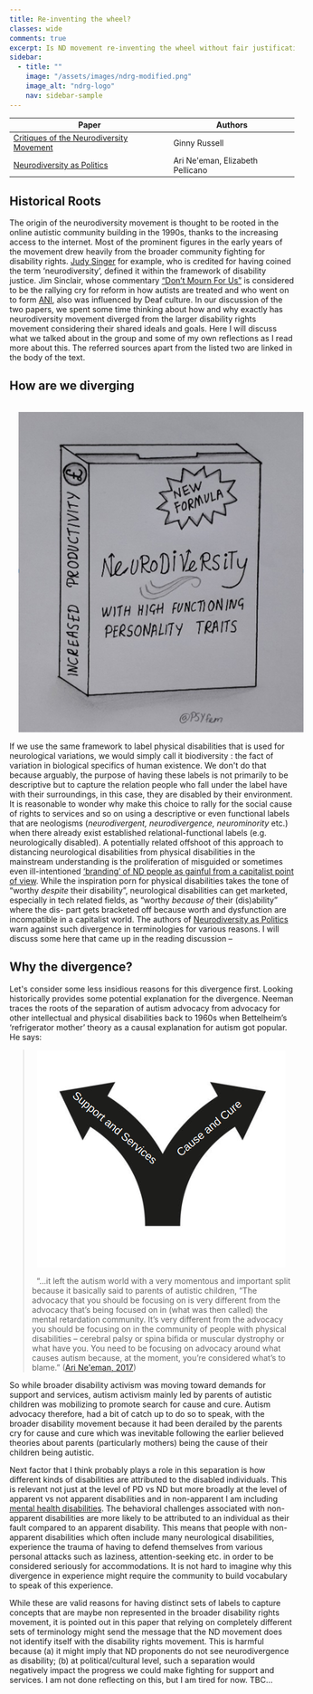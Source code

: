 ```yaml
---
title: Re-inventing the wheel?
classes: wide
comments: true
excerpt: Is ND movement re-inventing the wheel without fair justification? Divergence from broader Disability Rights movement
sidebar:
  - title: ""
    image: "/assets/images/ndrg-modified.png"
    image_alt: "ndrg-logo"
    nav: sidebar-sample
---
```

| Paper         | Authors | 
|-------------- |---------| 
| [Critiques of the Neurodiversity Movement](https://link.springer.com/chapter/10.1007/978-981-13-8437-0_21)| Ginny Russell |
| [Neurodiversity as Politics](https://doi.org/10.1159/000524277)    | Ari Ne'eman, Elizabeth Pellicano  |                      

## Historical Roots
The origin of the neurodiversity movement is thought to be rooted in the online autistic community building in the 1990s, thanks to the increasing access to the internet. Most of the prominent figures in the early years of the movement drew heavily from the broader community fighting for disability rights. [Judy Singer](https://twitter.com/singer_judy) for example, who is credited for having coined the term ‘neurodiversity’, defined it within the framework of disability justice. Jim Sinclair, whose commentary [“Don’t Mourn For Us”](https://www.autreat.com/dont_mourn.html) is considered to be the rallying cry for reform in how autists are treated and who went on to form [ANI](https://en.wikipedia.org/wiki/Autism_Network_International), also was influenced by Deaf culture. In our discussion of the two papers, we spent some time thinking about how and why exactly has neurodiversity movement diverged from the larger disability rights movement considering their shared ideals and goals. Here I will discuss what we talked about in the group and some of my own reflections as I read more about this. The referred sources apart from the listed two are linked in the body of the text.

## How are we diverging

<img align="left" src="/assets/images/strengths.png" alt=""  style="margin:16px;"> 

If we use the same framework to label physical disabilities that is used for neurological variations, we would simply call it biodiversity : the fact of variation in biological specifics of human existence.
We don't do that because arguably, the purpose of having these labels is not primarily to be descriptive but to capture the relation people who fall under the label have with their surroundings, in this case, they are disabled by their environment. It is reasonable to wonder why make this choice to rally for the social cause of rights to services and so on using a descriptive or even functional labels that are neologisms (*neurodivergent, neurodivergence, neurominority* etc.) when there already exist established relational-functional labels (e.g. neurologically disabled). A potentially related offshoot of this approach to distancing neurological disabilities  from physical disabilities in the mainstream understanding is the proliferation of misguided or sometimes even ill-intentioned [‘branding’ of ND people as gainful from a capitalist point of view](https://anticapitalistresistance.org/towards-neurodivergent-marxism/). While the inspiration porn for physical disabilities takes the tone of “worthy *despite* their disability”, neurological disabilities can get marketed, especially in tech related fields, as “worthy *because of* their (dis)ability” where the dis- part gets bracketed off because worth and dysfunction are incompatible in a capitalist world. The authors of [Neurodiversity as Politics](https://doi.org/10.1159/000524277) warn against such divergence in terminologies for various reasons. I will discuss some here that came up in the reading discussion –


## Why the divergence?
Let's consider some less insidious reasons for this divergence first. Looking historically provides some potential explanation for the divergence. Neeman traces the roots of the separation of autism advocacy from advocacy for other intellectual and physical disabilities back to 1960s when Bettelheim’s ‘refrigerator mother’ theory as a causal explanation for autism got popular. He says:
<img align="right" src="/assets/images/diverge.png" alt=""  style="margin:16px;"> 
> &nbsp; “…it left the autism world with a very momentous and important split because it basically said to parents of autistic children, “The advocacy that you should be focusing on is very different from the advocacy that’s being focused on in (what was then called) the mental retardation community. It’s very different from the advocacy you should be focusing on in the community of people with physical disabilities – cerebral palsy or spina bifida or muscular dystrophy or what have you. You need to be focusing on advocacy around what causes autism because, at the moment, you’re considered what’s to blame.” ([Ari Ne'eman, 2017](https://autisticadvocacy.org/2017/02/autism-and-the-disability-community-the-politics-of-neurodiversity-causation-and-cure/))


So while broader disability activism was moving toward demands for support and services, autism activism mainly led by parents of autistic children was mobilizing to promote search for cause and cure. Autism advocacy therefore, had a bit of catch up to do so to speak, with the broader disability movement because it had been derailed by the parents cry for cause and cure which was inevitable following the earlier believed theories about parents (particularly mothers) being the cause of their children being autistic.

Next factor that I think probably plays a role in this separation is how different kinds of disabilities are attributed to the disabled individuals. This is relevant not just at the level of PD vs ND but more broadly at the level of apparent vs not apparent disabilities and in non-apparent I am including [mental health disabilities](https://www.psychiatrictimes.com/view/neurodiversity-paradigm-psychiatry). The behavioral challenges associated with non-apparent disabilities are more likely to be attributed to an individual as their fault compared to an apparent disability. This means that people with non-apparent disabilities which often include many neurological disabilities, experience the trauma of having to defend themselves from various personal attacks such as laziness, attention-seeking etc. in order to be considered seriously for accommodations. It is not hard to imagine why this divergence in experience might require the community to build vocabulary to speak of this experience. 

While these are valid reasons for having distinct sets of labels to capture concepts that are maybe non represented in the broader disability rights movement, it is pointed out in this paper that relying on completely different sets of terminology might send the message that the ND movement does not identify itself with the disability rights movement. This is harmful because (a) it might imply that ND proponents do not see neurodivergence as disability; (b) at political/cultural level, such a separation would negatively impact the progress we could make fighting for support and services.  I am not done reflecting on this, but I am tired for now. TBC…




